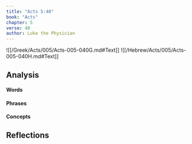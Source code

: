 ```yaml
---
title: "Acts 5:40"
book: "Acts"
chapter: 5
verse: 40
author: Luke the Physician
---
```

![[/Greek/Acts/005/Acts-005-040G.md#Text]]
![[/Hebrew/Acts/005/Acts-005-040H.md#Text]]

## Analysis

#### Words

#### Phrases

#### Concepts

## Reflections
